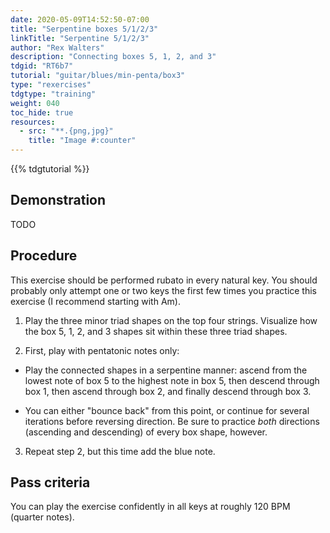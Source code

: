 ```yaml
---
date: 2020-05-09T14:52:50-07:00
title: "Serpentine boxes 5/1/2/3"
linkTitle: "Serpentine 5/1/2/3"
author: "Rex Walters"
description: "Connecting boxes 5, 1, 2, and 3"
tdgid: "RT6b7"
tutorial: "guitar/blues/min-penta/box3"
type: "rexercises"
tdgtype: "training"
weight: 040
toc_hide: true
resources:
  - src: "**.{png,jpg}"
    title: "Image #:counter"
---
```


{{% tdgtutorial %}}

## Demonstration

TODO

## Procedure

This exercise should be performed rubato in every natural key. You should
probably only attempt one or two keys the first few times you practice this
exercise (I recommend starting with Am).

1. Play the three minor triad shapes on the top four strings. Visualize how the
   box 5, 1, 2, and 3 shapes sit within these three triad shapes.

2. First, play with pentatonic notes only:

  * Play the connected shapes in a serpentine manner: ascend from the lowest
    note of box 5 to the highest note in box 5, then descend through box 1, then
    ascend through box 2, and finally descend through box 3. 
   
   * You can either "bounce back" from this point, or continue for several
     iterations before reversing direction. Be sure to practice _both_
     directions (ascending and descending) of every box shape, however.

3. Repeat step 2, but this time add the blue note.

## Pass criteria

You can play the exercise confidently in all keys at roughly 120 BPM (quarter notes).

